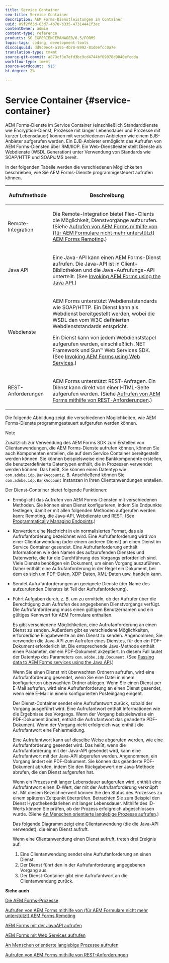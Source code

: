 ```yaml
---
title: Service Container
seo-title: Service Container
description: AEM Forms-Dienstleistungen im Container
uuid: 89f2fd3d-63d7-4b70-b335-47314441f3ec
contentOwner: admin
content-type: reference
products: SG_EXPERIENCEMANAGER/6.5/FORMS
topic-tags: coding, development-tools
discoiquuid: dd9c0ec4-a195-4b78-8992-81d0efcc0a7e
translation-type: tm+mt
source-git-commit: a873cf3e7efd3bc9cd4744bf09078d9040efcdda
workflow-type: tm+mt
source-wordcount: '915'
ht-degree: 2%

---
```



# Service Container {#service-container}

AEM Forms-Dienste im Service Container (einschließlich Standarddienste wie Encryption-Dienst, Prozesse mit langer Lebensdauer und Prozesse mit kurzer Lebensdauer) können mit verschiedenen Anbietern wie einem EJB-Anbieter aufgerufen werden. Ein EJB-Anbieter ermöglicht das Aufrufen von AEM Forms-Diensten über RMI/IIOP. Ein Web-Dienstleister stellt Dienste als Webdienste (WSDL Generation) unter Verwendung von Standards wie SOAP/HTTP und SOAP/JMS bereit.

In der folgenden Tabelle werden die verschiedenen Möglichkeiten beschrieben, wie Sie AEM Forms-Dienste programmgesteuert aufrufen können.

<table>
 <thead>
  <tr>
   <th><p>Aufrufmethode</p></th>
   <th><p>Beschreibung</p></th>
  </tr>
 </thead>
 <tbody>
  <tr>
   <td><p>Remote-Integration</p></td>
   <td><p>Die Remote-Integration bietet Flex-Clients die Möglichkeit, Dienstvorgänge aufzurufen. (Siehe <a href="/help/forms/developing/invoking-aem-forms-using-remoting.md#invoking-aem-forms-using-remoting">Aufrufen von AEM Forms mithilfe von (für AEM Formulare nicht mehr unterstützt) AEM Forms Remoting</a>.)</p></td>
  </tr>
  <tr>
   <td><p>Java API</p></td>
   <td><p>Eine Java-API kann einen AEM Forms-Dienst aufrufen. Die Java-API ist in Client-Bibliotheken und die Java-Aufrufungs-API unterteilt. (See <a href="/help/forms/developing/invoking-aem-forms-using-java.md#invoking-aem-forms-using-the-java-api">Invoking AEM Forms using the Java API</a>.)</p></td>
  </tr>
  <tr>
   <td><p>Webdienste</p></td>
   <td><p>AEM Forms unterstützt Webdienststandards wie SOAP/HTTP. Ein Dienst kann als Webdienst bereitgestellt werden, wobei die WSDL den vom W3C definierten Webdienststandards entspricht.</p><p>Ein Dienst kann von jedem Webdienststapel aufgerufen werden, einschließlich .NET Framework und Sun™ Web Services SDK. (See <a href="/help/forms/developing/invoking-aem-forms-using-web.md#invoking-aem-forms-using-web-services">Invoking AEM Forms using Web Services</a>.)</p></td>
  </tr>
  <tr>
   <td><p>REST-Anforderungen</p></td>
   <td><p>AEM Forms unterstützt REST-Anfragen. Ein Dienst kann direkt von einer HTML-Seite aufgerufen werden. (Siehe <a href="/help/forms/developing/invoking-aem-forms-using-rest.md#invoking-aem-forms-using-rest-requests">Aufrufen von AEM Forms mithilfe von REST-Anforderungen</a>.)</p></td>
  </tr>
 </tbody>
</table>

Die folgende Abbildung zeigt die verschiedenen Möglichkeiten, wie AEM Forms-Dienste programmgesteuert aufgerufen werden können.

>[!NOTE]
>
>Zusätzlich zur Verwendung des AEM Forms SDK zum Erstellen von Clientanwendungen, die AEM Forms-Dienste aufrufen können, können Sie auch Komponenten erstellen, die auf dem Service Container bereitgestellt werden können. Sie können beispielsweise eine Bankkomponente erstellen, die benutzerdefinierte Datentypen enthält, die in Prozessen verwendet werden können. Das heißt, Sie können einen Datentyp wie `com.adobe.idp.BankAccount`z. B. Anschließend können Sie `com.adobe.idp.BankAccount` Instanzen in Ihren Clientanwendungen erstellen.

Der Dienst-Container bietet folgende Funktionen:

* Ermöglicht das Aufrufen von AEM Forms-Diensten mit verschiedenen Methoden. Sie können einen Dienst konfigurieren, indem Sie Endpunkte festlegen, damit er mit allen folgenden Methoden aufgerufen werden kann: Remoting, die Java-API, Webdienste und REST. (See [Programmatically Managing Endpoints](/help/forms/developing/programmatically-endpoints.md#programmatically-managing-endpoints).)
* Konvertiert eine Nachricht in ein normalisiertes Format, das als Aufrufanforderung bezeichnet wird. Eine Aufrufanforderung wird von einer Clientanwendung (oder einem anderen Dienst) an einen Dienst im Service Container gesendet. Eine Aufrufanforderung enthält Informationen wie den Namen des aufzurufenden Dienstes und Datenwerte, die für die Durchführung des Vorgangs erforderlich sind. Viele Dienste benötigen ein Dokument, um einen Vorgang auszuführen. Daher enthält eine Aufrufanforderung in der Regel ein Dokument, bei dem es sich um PDF-Daten, XDP-Daten, XML-Daten usw. handeln kann.
* Sendet Aufrufanforderungen an geeignete Dienste (der Name des aufzurufenden Dienstes ist Teil der Aufrufanforderung).
* Führt Aufgaben durch, z. B. um zu ermitteln, ob der Aufrufer über die Berechtigung zum Aufrufen des angegebenen Dienstvorgangs verfügt. Die Aufrufanforderung muss einen gültigen Benutzernamen und ein gültiges Kennwort für AEM Formulare enthalten.

   Es gibt verschiedene Möglichkeiten, eine Aufrufanforderung an einen Dienst zu senden. Außerdem gibt es verschiedene Möglichkeiten, erforderliche Eingabewerte an den Dienst zu senden. Angenommen, Sie verwenden die Java-API zum Aufrufen eines Dienstes, für den ein PDF-Dokument erforderlich ist. Die entsprechende Java-Methode enthält einen Parameter, der ein PDF-Dokument akzeptiert. In diesem Fall lautet der Datentyp des Parameters `com.adobe.idp.Document`. (See [Passing data to AEM Forms services using the Java API](/help/forms/developing/invoking-aem-forms-using-java.md#passing-data-to-aem-forms-services-using-the-java-api).)

   Wenn Sie einen Dienst mit überwachten Ordnern aufrufen, wird eine Aufrufanforderung gesendet, wenn Sie eine Datei in einem konfigurierten überwachten Ordner ablegen. Wenn Sie einen Dienst per E-Mail aufrufen, wird eine Aufrufanforderung an einen Dienst gesendet, wenn eine E-Mail in einem konfigurierten Posteingang eingeht.

   Der Dienst-Container sendet eine Aufrufantwort zurück, sobald der Vorgang ausgeführt wird. Eine Aufrufantwort enthält Informationen wie die Ergebnisse des Vorgangs. Wenn der Vorgang beispielsweise ein PDF-Dokument ändert, enthält die Aufrufantwort das geänderte PDF-Dokument. Wenn der Vorgang nicht erfolgreich war, enthält die Aufrufantwort eine Fehlermeldung.

   Eine Aufrufantwort kann auf dieselbe Weise abgerufen werden, wie eine Aufrufanforderung gesendet wird. Das heißt, wenn die Aufrufanforderung mit der Java-API gesendet wird, kann eine Aufrufantwort mit der Java-API abgerufen werden. Angenommen, ein Vorgang ändert ein PDF-Dokument. Sie können das geänderte PDF-Dokument abrufen, indem Sie den Rückgabewert der Java-Methode abrufen, die den Dienst aufgerufen hat.

   Wenn ein Prozess mit langer Lebensdauer aufgerufen wird, enthält eine Aufrufantwort einen ID-Wert, der mit der Aufrufanforderung verknüpft ist. Mit diesem Bezeichnerwert können Sie den Status des Prozesses zu einem späteren Zeitpunkt überprüfen. Betrachten Sie zum Beispiel den Dienst Hypothekendarlehen mit langer Lebensdauer. Mithilfe des ID-Werts können Sie prüfen, ob der Prozess erfolgreich abgeschlossen wurde. (Siehe [An Menschen orientierte langlebige Prozesse aufrufen](/help/forms/developing/invoking-human-centric-long-lived.md#invoking-human-centric-long-lived-processes).)

   Das folgende Diagramm zeigt eine Clientanwendung (die die Java-API verwendet), die einen Dienst aufruft.

   Wenn eine Clientanwendung einen Dienst aufruft, treten drei Ereignis auf:

   1. Eine Clientanwendung sendet eine Aufrufanforderung an einen Dienst.
   1. Der Dienst führt den in der Aufrufanforderung angegebenen Vorgang aus.
   1. Der Dienst-Container gibt eine Aufrufantwort an die Clientanwendung zurück.

**Siehe auch**

[Die AEM Forms-Prozesse](/help/forms/developing/aem-forms-processes.md#understanding-aem-forms-processes)

[Aufrufen von AEM Forms mithilfe von (für AEM Formulare nicht mehr unterstützt) AEM Forms Remoting](/help/forms/developing/invoking-aem-forms-using-remoting.md#invoking-aem-forms-using-remoting)

[AEM Forms mit der JavaAPI aufrufen](/help/forms/developing/invoking-aem-forms-using-java.md#invoking-aem-forms-using-the-java-api)

[AEM Forms mit Web Services aufrufen](/help/forms/developing/invoking-aem-forms-using-web.md#invoking-aem-forms-using-web-services)

[An Menschen orientierte langlebige Prozesse aufrufen](/help/forms/developing/invoking-human-centric-long-lived.md#invoking-human-centric-long-lived-processes)

[Aufrufen von AEM Forms mithilfe von REST-Anforderungen](/help/forms/developing/invoking-aem-forms-using-rest.md#invoking-aem-forms-using-rest-requests)
